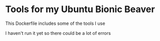 # Tools for my Ubuntu Bionic Beaver

This Dockerfile includes some of the tools I use

I haven't run it yet so there could be a lot of errors
